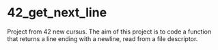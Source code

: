 # 42_get_next_line
Project from 42 new cursus.
The aim of this project is to code a function that returns a line ending with a newline, read from a file descriptor.
